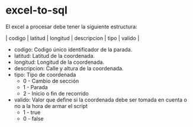 # excel-to-sql


El excel a procesar debe tener la siguiente estructura:

| codigo | latitud | longitud | descripcion | tipo | valido |

- codigo: Codigo único identificador de la parada.
- latitud: Latitud de la coordenada.
- longitud: Longitud de la coordenada.
- descripcion: Calle y altura de la coordenada.
- tipo: Tipo de coordenada
  - 0 - Cambio de sección
  - 1 - Parada
  - 2 - Inicio o fin de recorrido
- valido: Valor que define si la coordenada debe ser tomada en cuenta o no a la hora de armar el script
  - 1 - true
  - 0 - false
